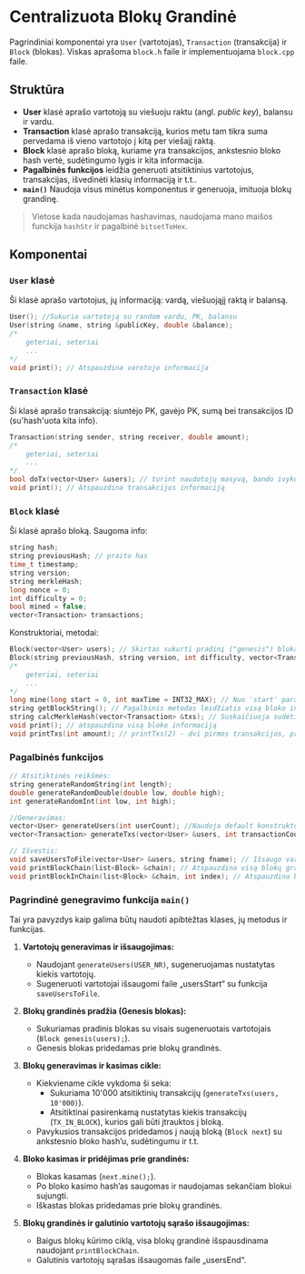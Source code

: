 # Centralizuota Blokų Grandinė

Pagrindiniai komponentai yra `User` (vartotojas), `Transaction` (transakcija) ir `Block` (blokas). Viskas aprašoma `block.h` faile ir implementuojama `block.cpp` faile.

## Struktūra

- **User** klasė aprašo vartotoją su viešuoju raktu (angl. *public key*), balansu ir vardu.
- **Transaction** klasė aprašo transakciją, kurios metu tam tikra suma pervedama iš vieno vartotojo į kitą per viešajį raktą.
- **Block** klasė aprašo bloką, kuriame yra transakcijos, ankstesnio bloko hash vertė, sudėtingumo lygis ir kita informacija.
- **Pagalbinės funkcijos** leidžia generuoti atsitiktinius vartotojus, transakcijas, išvedinėti klasių informaciją ir t.t..
- **`main()`** Naudoja visus minėtus komponentus ir generuoja, imituoja blokų grandinę.

> Vietose kada naudojamas hashavimas, naudojama mano maišos funckija `hashStr` ir pagalbinė `bitsetToHex`.

## Komponentai

### `User` klasė

Ši klasė aprašo vartotojus, jų informaciją: vardą, viešuojąjį raktą ir balansą.

```cpp
User(); //Sukuria vartotoją su random vardu, PK, balansu
User(string &name, string &publicKey, double &balance);
/*
    geteriai, seteriai
    ...
*/
void print(); // Atspauzdina varotojo informacija
```

### `Transaction` klasė

Ši klasė aprašo transakciją: siuntėjo PK, gavėjo PK, sumą bei transakcijos ID (su'hash'uota kita info).

```cpp
Transaction(string sender, string receiver, double amount);
/*
    geteriai, seteriai
    ...
*/
bool doTx(vector<User> &users); // turint naudotojų masyvą, bando ivykdyti transakciją. Jei randamas gavėjas, siuntėjas ir siuntėjas turi pakankamai balanso, "transakcija įvygdoma" ir funckicija gražina true. Visais kitai atvėjais - false.
void print(); // Atspauzdina transakcijos informaciją

```

### `Block` klasė

Ši klasė aprašo bloką. Saugoma info:

```cpp
string hash;
string previousHash; // praito has
time_t timestamp;
string version;
string merkleHash;
long nonce = 0;
int difficulty = 0;
bool mined = false;
vector<Transaction> transactions;
```

Konstruktoriai, metodai:

```cpp
Block(vector<User> users); // Skirtas sukurti pradinį ("genesis") bloką, kuris jau "iškastas" ir pan.
Block(string previousHash, string version, int difficulty, vector<Transaction> transactions); // Kurti bloką su 
/*
    geteriai, seteriai
    ...
*/
long mine(long start = 0, int maxTime = INT32_MAX); // Nuo 'start' parametro iteruoja nonce iki kol hash reiškmė turi nustatytą bloko 'difficulty' - 0 kiekį pradžioje. maxTime nusako maksimalų laiką iki kada funkcija gali "kasti"...
string getBlockString(); // Pagalbinis metodas leidžiatis visą bloko informaciją paversiti į string tipą, kad galima būtų hash'uoti
string calcMerkleHash(vector<Transaction> &txs); // Suskaičiuoja sudėtinį transakcijų ID reiškmių hash'a
void print(); // atspauzdina visą bloko informaciją
void printTxs(int amount); // printTxs(2) - dvi pirmos transakcijos, printTxs(-3) - trys paskutinės, printTxs(0) - visos, naudojant Transaction::print()
```

### Pagalbinės funkcijos

```cpp
// Atsitiktinės reikšmės:
string generateRandomString(int length);
double generateRandomDouble(double low, double high);
int generateRandomInt(int low, int high);

//Generavimas:
vector<User> generateUsers(int userCount); //Naudoja default konstruktorių sugeneruoti 'userCount' skaičių vartotojų
vector<Transaction> generateTxs(vector<User> &users, int transactionCount); // Generuoja transakcijas pagal pateiktą vartotojų masyvą. Generuoja tokias kad suntėjas ir gavėjas nesutampa, o transakcijos kiekis neviršija išrinkto siuntėjo balanso.

// Išvestis:
void saveUsersToFile(vector<User> &users, string fname); // Išsaugo vartotojus į teksitinį <fname>.txt failą
void printBlockChain(list<Block> &chain); // Atspauzdina visą blokų grandinę
void printBlockInChain(list<Block> &chain, int index); // Atspauzdina bloką esantį 'index' vietoje. Rodomas index + 1 - asis blokas grandinėje
```

### Pagrindinė genegravimo funkcija `main()`

Tai yra pavyzdys kaip galima būtų naudoti apibtėžtas klases, jų metodus ir funkcijas.

1. **Vartotojų generavimas ir išsaugojimas:**
   - Naudojant `generateUsers(USER_NR)`, sugeneruojamas nustatytas kiekis vartotojų.
   - Sugeneruoti vartotojai išsaugomi faile „usersStart“ su funkcija `saveUsersToFile`.

2. **Blokų grandinės pradžia (Genesis blokas):**
   - Sukuriamas pradinis blokas su visais sugeneruotais vartotojais (`Block genesis(users);`).
   - Genesis blokas pridedamas prie blokų grandinės.

3. **Blokų generavimas ir kasimas cikle:**
   - Kiekviename cikle vykdoma ši seka:
     - Sukuriama 10'000 atsitiktinių transakcijų (`generateTxs(users, 10'000)`).
     - Atsitiktinai pasirenkamą nustatytas kiekis transakcijų (`TX_IN_BLOCK`), kurios gali būti įtrauktos į bloką.
   - Pavykusios transakcijos pridedamos į naują bloką (`Block next`) su ankstesnio bloko hash’u, sudėtingumu ir t.t.

4. **Bloko kasimas ir pridėjimas prie grandinės:**
   - Blokas kasamas (`next.mine();`).
   - Po bloko kasimo hash’as saugomas ir naudojamas sekančiam blokui sujungti.
   - Iškastas blokas pridedamas prie blokų grandinės.

5. **Blokų grandinės ir galutinio vartotojų sąrašo išsaugojimas:**
   - Baigus blokų kūrimo ciklą, visa blokų grandinė išspausdinama naudojant `printBlockChain`.
   - Galutinis vartotojų sąrašas išsaugomas faile „usersEnd“.